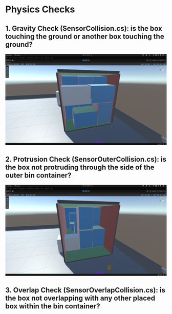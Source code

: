 # Physics Checks

## 1. Gravity Check (SensorCollision.cs): is the box touching the ground or another box touching the ground?  
![](./images/physics-check-gravity.png)

## 2. Protrusion Check (SensorOuterCollision.cs): is the box not protruding through the side of the outer bin container?
![](./images/physics-check-protrusion.png)

## 3. Overlap Check (SensorOverlapCollision.cs): is the box not overlapping with any other placed box within the bin container? 
